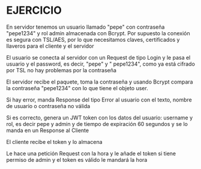 # EJERCICIO

En servidor tenemos un usuario llamado "pepe" con contraseña "pepe1234" y rol admin almacenada con Bcrypt.
Por supuesto la conexión es segura con TSL/AES, por lo que necesitamos claves, certificados y llaveros para el cliente y
el servidor

El usuario se conecta al servidor con un Request de tipo Login y le pasa el usuario y el password, es decir, "pepe" y "
pepe1234", como ya está cifrado por TSL no hay problemas por la contraseña

El servidor recibe el paquete, toma la contraseña y usando Bcrypt compara la contraseña "pepe1234" con lo que tiene el
objeto user.

Si hay error, manda Response del tipo Error al usuario con el texto, nombre de usuario o contraseña no válida

Si es correcto, genera un JWT token con los datos del usuario: username y rol, es decir pepe y admin y de tiempo de
expiración 60 segundos y se lo manda en un Response al Cliente

El cliente recibe el token y lo almacena

Le hace una petición Request con la hora y le añade el token
si tiene permiso de admin y el token es válido le mandará la hora
